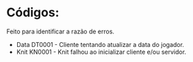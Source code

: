 # Códigos:

Feito para identificar a razão de erros.

-   Data
    DT0001 - Cliente tentando atualizar a data do jogador.
-   Knit
    KN0001 - Knit falhou ao inicializar cliente e/ou servidor.
